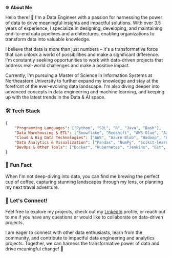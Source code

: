 ⚙️ **About Me**

Hello there! 👋 I'm a Data Engineer with a passion for harnessing the power of data to drive meaningful insights and impactful solutions. With over 3.5 years of experience, I specialize in designing, developing, and maintaining end-to-end data pipelines and architectures, enabling organizations to transform data into valuable knowledge.

I believe that data is more than just numbers – it's a transformative force that can unlock a world of possibilities and make a significant difference. I'm constantly seeking opportunities to work with data-driven projects that address real-world challenges and make a positive impact.

Currently, I'm pursuing a Master of Science in Information Systems at Northeastern University to further expand my knowledge and stay at the forefront of the ever-evolving data landscape. I'm also diving deeper into advanced concepts in data engineering and machine learning, and keeping up with the latest trends in the Data & AI space.

### 🛠️ **Tech Stack**

```json
{
    "Programming Languages": ["Python", "SQL", "R", "Java", "Bash"],
    "Data Warehousing & ETL": ["Snowflake", "Redshift", "AWS Glue", "Azure Data Factory", "Talend", "Prefect", "Airflow", "DBT"],
    "Cloud & Big Data Technologies": ["AWS", "Azure Blob", "Hadoop", "Hive", "Kafka", "Spark", "Databricks"],
    "Data Analytics & Visualization": ["Pandas", "NumPy", "Scikit-learn", "NLTK", "PyTorch", "Matplotlib", "Alteryx", "Tableau", "Power BI"],
    "DevOps & Other Tools": ["Docker", "Kubernetes", "Jenkins", "Git", "Jira", "ER/Studio", "LlamaIndex", "LangChain", "Terraform"]
}
```
### 🎉 **Fun Fact**

When I'm not deep-diving into data, you can find me brewing the perfect cup of coffee, capturing stunning landscapes through my lens, or planning my next travel adventure.

### 🔗 **Let's Connect!**

Feel free to explore my projects, check out my [LinkedIn](https://www.linkedin.com/in/p-nishanth) profile, or reach out to me if you have any questions or would like to collaborate on data-driven projects.

I am eager to connect with other data enthusiasts, learn from the community, and contribute to impactful data engineering and analytics projects. Together, we can harness the transformative power of data and drive meaningful change! 🚀

<!--
# Hi there, I'm Nishanth Prasath! 👋

I'm a Software Engineer with a passion for data engineering and analytics. With over 3.5 years of experience, I've honed my skills in designing, developing, and maintaining end-to-end data pipelines and architectures. I believe that data is more than just numbers – it's a transformative force that can unlock a world of possibilities and make a significant impact.

I'm currently pursuing a Master of Science in Information Systems at Northeastern University to further expand my knowledge and stay at the forefront of the ever-evolving data landscape.

## 🛠️ Tech Stack

- **Programming Languages:** Python, SQL (MySQL, PostgreSQL, SQL Server, MongoDB), R, Java, Bash
- **Data Warehousing & ETL:** Snowflake, Redshift, AWS Glue, Azure Data Factory, Talend, Prefect, Airflow, DBT
- **Cloud & Big Data Technologies:** AWS (S3, EC2, Lambda), Azure Blob, Hadoop, Hive, Kafka, Spark, Databricks
- **Data Analytics & Visualization:** Pandas, NumPy, Scikit-learn, NLTK, PyTorch, Matplotlib, Alteryx, Tableau, Power BI
- **DevOps & Other Tools:** Docker, Kubernetes, Jenkins, Git, Jira, ER/Studio, LlamaIndex, LangChain, Terraform

## 🌱 What I'm Learning 

I'm currently diving deeper into advanced concepts in data engineering and machine learning, and keeping up with the latest trends in the Data & AI space.

## 📫 Reach Out!

I'm always on the lookout for exciting projects that leverage data-driven solutions to tackle real-world challenges. Feel free to connect with me or discuss potential collaborations. You can reach me at prasath.n@northeastern.edu or on [LinkedIn](https://www.linkedin.com/in/p-nishanth). Let's innovate together!

-->
<!--
### Hi there 👋

**NishanthPrasath/NishanthPrasath** is a ✨ _special_ ✨ repository because its `README.md` (this file) appears on your GitHub profile.

Here are some ideas to get you started:

- 🔭 I’m currently working on ...
- 🌱 I’m currently learning ...
- 👯 I’m looking to collaborate on ...
- 🤔 I’m looking for help with ...
- 💬 Ask me about ...
- 📫 How to reach me: ...
- 😄 Pronouns: ...
- ⚡ Fun fact: ...

## 👯 Let's Collaborate!

I'm always on the lookout for exciting projects that leverage data-driven solutions to tackle real-world challenges. Let's innovate together!

## 📄 Check Out My Resume

Curious about my professional journey? You can find my detailed resume [here](https://drive.google.com/file/d/1A2j9BZnDvZi9Jl2F5mAvWdReX9D0IbZD/view?usp=sharing).
-->

